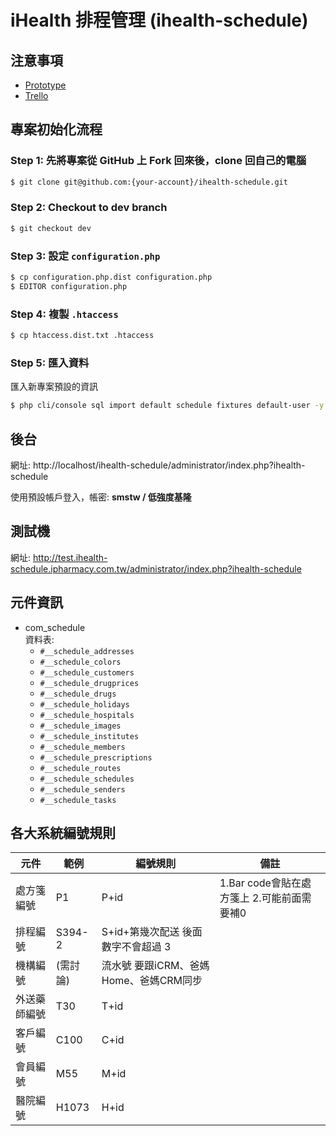 # iHealth 排程管理 (ihealth-schedule)

## 注意事項

- [Prototype](http://ihealth.prototype.ipharmacy.com.tw/index)
- [Trello](http://trello.com/b/74CnbCQs/ihealth-crm-schedule-ow)

## 專案初始化流程

### Step 1: 先將專案從 GitHub 上 Fork 回來後，clone 回自己的電腦

```bash
$ git clone git@github.com:{your-account}/ihealth-schedule.git
```

### Step 2: Checkout to dev branch

```bash
$ git checkout dev
```

### Step 3: 設定 `configuration.php`

```bash
$ cp configuration.php.dist configuration.php
$ EDITOR configuration.php
```

### Step 4: 複製 `.htaccess`

```bash
$ cp htaccess.dist.txt .htaccess
```

### Step 5: 匯入資料

匯入新專案預設的資訊

```bash
$ php cli/console sql import default schedule fixtures default-user -y
```

## 後台

網址: http://localhost/ihealth-schedule/administrator/index.php?ihealth-schedule

使用預設帳戶登入，帳密: **smstw /  低強度基隆**

## 測試機

網址: http://test.ihealth-schedule.ipharmacy.com.tw/administrator/index.php?ihealth-schedule

## 元件資訊

- com_schedule  
  資料表:
    - `#__schedule_addresses`
    - `#__schedule_colors`
    - `#__schedule_customers`
    - `#__schedule_drugprices`
    - `#__schedule_drugs`
    - `#__schedule_holidays`
    - `#__schedule_hospitals`
    - `#__schedule_images`
    - `#__schedule_institutes`
    - `#__schedule_members`
    - `#__schedule_prescriptions`
    - `#__schedule_routes`
    - `#__schedule_schedules`
    - `#__schedule_senders`
    - `#__schedule_tasks`

## 各大系統編號規則

| 元件 | 範例 | 編號規則 | 備註
| --- | --- | --- | --- |
| 處方箋編號 | P1 | P+id |	1.Bar code會貼在處方箋上  2.可能前面需要補0 |
| 排程編號 | S394-2 | S+id+第幾次配送	後面數字不會超過 3 |
| 機構編號 | (需討論) | 流水號	要跟iCRM、爸媽Home、爸媽CRM同步 |
| 外送藥師編號 | T30 | T+id |
| 客戶編號 | C100 | C+id |
| 會員編號 | M55 | M+id |
| 醫院編號 | H1073 | H+id	|

